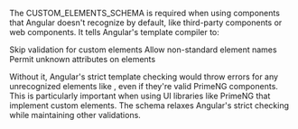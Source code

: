 The CUSTOM_ELEMENTS_SCHEMA is required when using components that Angular doesn't recognize by default, like third-party components or web components. It tells Angular's template compiler to:

Skip validation for custom elements
Allow non-standard element names
Permit unknown attributes on elements

Without it, Angular's strict template checking would throw errors for any unrecognized elements like <p-button>, even if they're valid PrimeNG components.
This is particularly important when using UI libraries like PrimeNG that implement custom elements. The schema relaxes Angular's strict checking while maintaining other validations.
